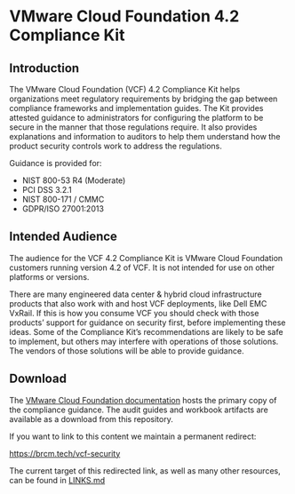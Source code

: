# VMware Cloud Foundation 4.2 Compliance Kit

## Introduction
The VMware Cloud Foundation (VCF) 4.2 Compliance Kit helps organizations meet regulatory requirements by bridging the gap between compliance frameworks and implementation guides. The Kit provides attested guidance to administrators for configuring the platform to be secure in the manner that those regulations require. It also provides explanations and information to auditors to help them understand how the product security controls work to address the regulations.

Guidance is provided for:

* NIST 800-53 R4 (Moderate)
* PCI DSS 3.2.1
* NIST 800-171 / CMMC
* GDPR/ISO 27001:2013

## Intended Audience
The audience for the VCF 4.2 Compliance Kit is VMware Cloud Foundation customers running version 4.2 of VCF. It is not intended for use on other platforms or versions.

There are many engineered data center & hybrid cloud infrastructure products that also work with and host VCF deployments, like Dell EMC VxRail. If this is how you consume VCF you should check with those products’ support for guidance on security first, before implementing these ideas. Some of the Compliance Kit’s recommendations are likely to be safe to implement, but others may interfere with operations of those solutions. The vendors of those solutions will be able to provide guidance.

## Download
The [VMware Cloud Foundation documentation](https://docs.vmware.com/en/VMware-Cloud-Foundation/index.html) hosts the primary copy of the compliance guidance. The audit guides and workbook artifacts are available as a download from this repository.

If you want to link to this content we maintain a permanent redirect:

https://brcm.tech/vcf-security

The current target of this redirected link, as well as many other resources, can be found in [LINKS.md](https://github.com/vmware/cloud-infrastructure-security-and-compliance-guidelines/blob/main/LINKS.md)